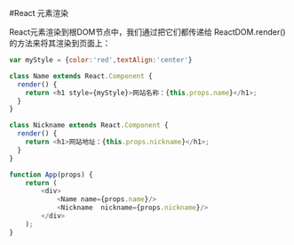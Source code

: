 #React 元素渲染

React元素渲染到根DOM节点中，我们通过把它们都传递给 ReactDOM.render() 的方法来将其渲染到页面上：

``` javascript
var myStyle = {color:'red',textAlign:'center'}

class Name extends React.Component {
  render() {
    return <h1 style={myStyle}>网站名称：{this.props.name}</h1>;
  }
}

class Nickname extends React.Component {
  render() {
    return <h1>网站地址：{this.props.nickname}</h1>;
  }
}

function App(props) {
    return (
        <div>
            <Name name={props.name}/>
            <Nickname  nickname={props.nickname}/>
        </div>
    );
}
```